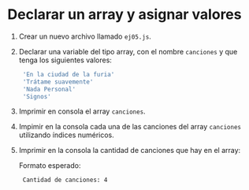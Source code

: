 # Declarar un array y asignar valores

1. Crear un nuevo archivo llamado `ej05.js`.
2. Declarar una variable del tipo array, con el nombre `canciones` y que tenga los siguientes valores:

   ```bash
    'En la ciudad de la furia'
    'Trátame suavemente'
    'Nada Personal'
    'Signos'
   ```

3. Imprimir en consola el array `canciones`.
4. Impimir en la consola cada una de las canciones del array `canciones` utilizando índices numéricos.
5. Imprimir en la consola la cantidad de canciones que hay en el array:

   Formato esperado:

   ```bash
    Cantidad de canciones: 4
   ```

